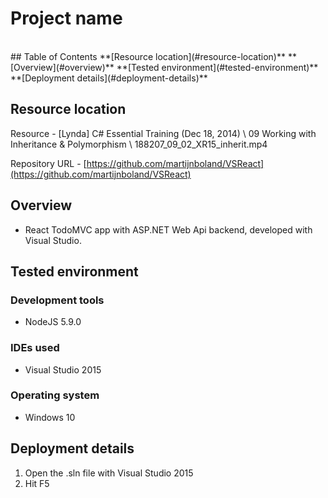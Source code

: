 # Project name
<br/>
## Table of Contents
**[Resource location](#resource-location)**  
**[Overview](#overview)**  
**[Tested environment](#tested-environment)**    
**[Deployment details](#deployment-details)**    

## Resource location

Resource - [Lynda] C# Essential Training (Dec 18, 2014) \ 09 Working with Inheritance & Polymorphism \ 188207_09_02_XR15_inherit.mp4

Repository URL - [https://github.com/martijnboland/VSReact](https://github.com/martijnboland/VSReact)

## Overview

- React TodoMVC app with ASP.NET Web Api backend, developed with Visual Studio.

## Tested environment

### Development tools

- NodeJS 5.9.0

### IDEs used

- Visual Studio 2015

### Operating system

- Windows 10

## Deployment details

1. Open the .sln file with Visual Studio 2015
2. Hit F5